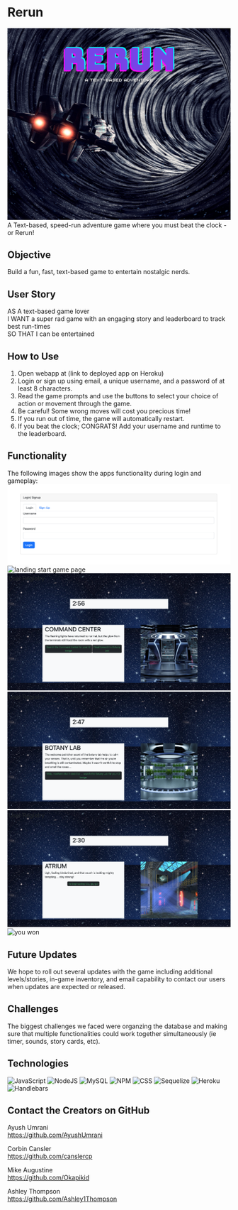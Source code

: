 # Rerun  
![rerun title](./public/images/title-page.png)
A Text-based, speed-run adventure game where you must beat the clock - or Rerun!  



## Objective  
Build a fun, fast, text-based game to entertain nostalgic nerds.  

## User Story
AS A text-based game lover  
I WANT a super rad game with an engaging story and leaderboard to track best run-times  
SO THAT I can be entertained  

## How to Use
1. Open webapp at (link to deployed app on Heroku)
2. Login or sign up using email, a unique username, and a password of at least 8 characters.  
3. Read the game prompts and use the buttons to select your choice of action or movement through the game.
4. Be careful! Some wrong moves will cost you precious time!
5. If you run out of time, the game will automatically restart.
6. If you beat the clock; CONGRATS! Add your username and runtime to the leaderboard.  

## Functionality
The following images show the apps functionality during login and gameplay:  
![landing login page](./assets/images/login.png)  
![landing start game page](./assets/images/startpage.png)  
![game play 1](./assets/images/command-game-play.png)
![game play 2](./assets/images/botany-game-play.png)
![game play 3](./assets/images/atrium-game-play.png)
![you won](./assets/images/won-page.png)  

## Future Updates
We hope to roll out several updates with the game including additional levels/stories, in-game inventory, and email capability to contact our users when updates are expected or released.

## Challenges

The biggest challenges we faced were organzing the database and making sure that multiple functionalities could work together simultaneously (ie timer, sounds, story cards, etc).


## Technologies  
![JavaScript](https://img.shields.io/badge/javascript-%23323330.svg?style=for-the-badge&logo=javascript&logoColor=%23F7DF1E&style=plastic) ![NodeJS](https://img.shields.io/badge/node.js-6DA55F?style=for-the-badge&logo=node.js&logoColor=white&style=plastic) ![MySQL](https://img.shields.io/badge/mysql-%2300f.svg?style=for-the-badge&logo=mysql&logoColor=white&style=plastic) ![NPM](https://img.shields.io/badge/NPM-%23000000.svg?style=for-the-badge&logo=npm&logoColor=white&style=plastic) ![CSS]( https://img.shields.io/badge/CSS3-1572B6?style=for-the-badge&logo=css3&logoColor=white&style=plastic) ![Sequelize](https://img.shields.io/badge/Sequelize-52B0E7?style=for-the-badge&logo=Sequelize&logoColor=white&style=plastic) ![Heroku](https://img.shields.io/badge/Heroku-430098?style=for-the-badge&logo=heroku&logoColor=white&style=plastic) ![Handlebars](https://img.shields.io/badge/Handlebars.js-f0772b?style=for-the-badge&logo=handlebarsdotjs&logoColor=black&style=plastic) 

## Contact the Creators on GitHub 

Ayush Umrani  
https://github.com/AyushUmrani  

Corbin Cansler  
https://github.com/canslercp  

Mike Augustine  
https://github.com/Okapikid  

Ashley Thompson  
https://github.com/Ashley1Thompson

